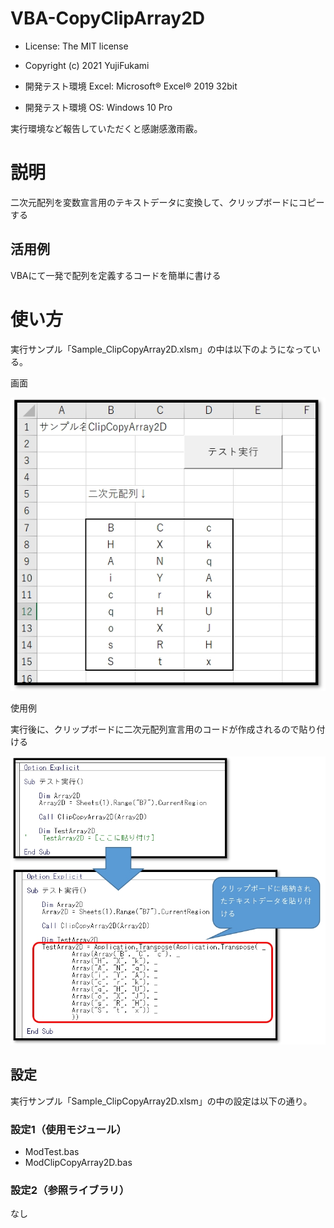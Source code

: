 # VBA-CopyClipArray2D
- License: The MIT license

- Copyright (c) 2021 YujiFukami

- 開発テスト環境 Excel: Microsoft® Excel® 2019 32bit 

- 開発テスト環境 OS: Windows 10 Pro

実行環境など報告していただくと感謝感激雨霰。

# 説明
二次元配列を変数宣言用のテキストデータに変換して、クリップボードにコピーする

## 活用例
VBAにて一発で配列を定義するコードを簡単に書ける


# 使い方
実行サンプル「Sample_ClipCopyArray2D.xlsm」の中は以下のようになっている。

画面

![1実行サンプル中身](Readme用/1実行サンプル中身.jpg)


使用例

実行後に、クリップボードに二次元配列宣言用のコードが作成されるので貼り付ける

![2使用例](Readme用/2使用例.jpg)


## 設定
実行サンプル「Sample_ClipCopyArray2D.xlsm」の中の設定は以下の通り。

### 設定1（使用モジュール）

-  ModTest.bas
-  ModClipCopyArray2D.bas

### 設定2（参照ライブラリ）
なし

